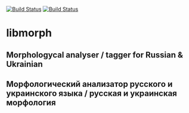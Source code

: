 [![Build Status](https://travis-ci.org/big-keva/libmorph.svg?branch=master)](https://travis-ci.org/big-keva/libmorph)
[![Build Status](https://ci.appveyor.com/api/projects/status/github/big-keva/libmorph)](https://ci.appveyor.com/project/big-keva/libmorph)

# libmorph

## Morphologycal analyser / tagger for Russian &amp; Ukrainian
## Морфологический анализатор русского и украинского языка / русская и украинская морфология
